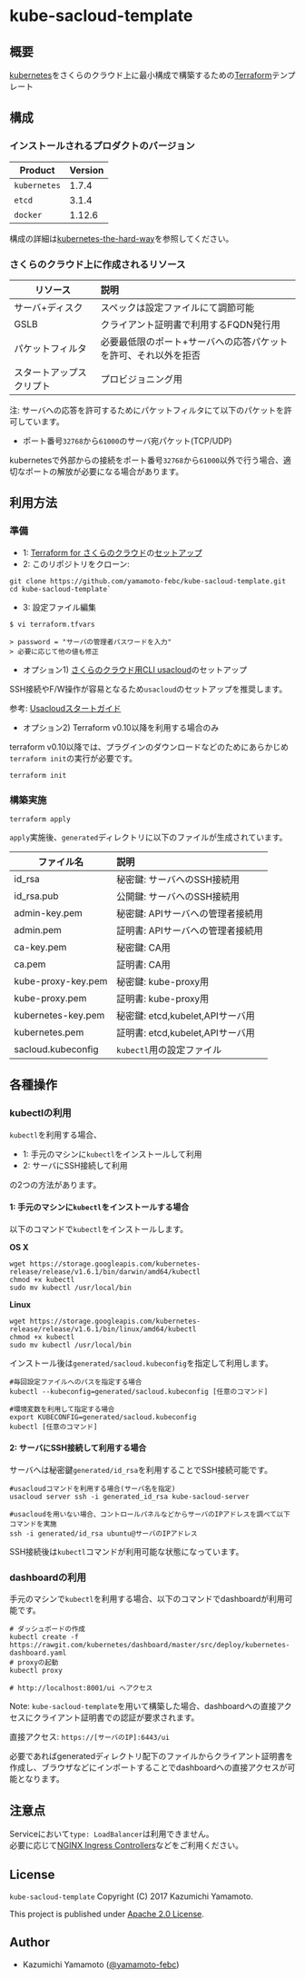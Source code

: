 # kube-sacloud-template

## 概要

[kubernetes](https://kubernetes.io)をさくらのクラウド上に最小構成で構築するための[Terraform](https://terraform.io)テンプレート

## 構成

### インストールされるプロダクトのバージョン

|   Product  | Version |
|------------|---------|
|`kubernetes`| 1.7.4   |
|`etcd`      | 3.1.4   |
|`docker`    | 1.12.6  |

構成の詳細は[kubernetes-the-hard-way](https://github.com/kelseyhightower/kubernetes-the-hard-way)を参照してください。

### さくらのクラウド上に作成されるリソース

|   リソース            | 説明     |
|----------------------|:---------|
|サーバ+ディスク         | スペックは設定ファイルにて調節可能     |
|GSLB                  | クライアント証明書で利用するFQDN発行用 |
|パケットフィルタ        | 必要最低限のポート+サーバへの応答パケットを許可、それ以外を拒否 |
|スタートアップスクリプト | プロビジョニング用 |

注: サーバへの応答を許可するためにパケットフィルタにて以下のパケットを許可しています。   

- ポート番号`32768`から`61000`のサーバ宛パケット(TCP/UDP)

kubernetesで外部からの接続をポート番号`32768`から`61000`以外で行う場合、適切なポートの解放が必要になる場合があります。  

## 利用方法

### 準備

- 1: [Terraform for さくらのクラウド](https://github.com/sacloud/terraform-provider-sakuracloud)の[セットアップ](https://sacloud.github.io/terraform-provider-sakuracloud/installation/)
- 2: このリポジトリをクローン:  

```console
git clone https://github.com/yamamoto-febc/kube-sacloud-template.git
cd kube-sacloud-template`
```

- 3: 設定ファイル編集

```console
$ vi terraform.tfvars

> password = "サーバの管理者パスワードを入力"
> 必要に応じて他の値も修正
```

- オプション1) [さくらのクラウド用CLI usacloud](https://github.com/sacloud/usacloud)のセットアップ

SSH接続やF/W操作が容易となるため`usacloud`のセットアップを推奨します。  

参考: [Usacloudスタートガイド](https://sacloud.github.io/usacloud/start_guide/)

- オプション2) Terraform v0.10以降を利用する場合のみ

terraform v0.10以降では、プラグインのダウンロードなどのためにあらかじめ`terraform init`の実行が必要です。

```console
terraform init
```

### 構築実施

```console
terraform apply
```

`apply`実施後、`generated`ディレクトリに以下のファイルが生成されています。

| ファイル名          | 説明 |
|--------------------|:--------------------|
| id_rsa             | 秘密鍵: サーバへのSSH接続用  |  
| id_rsa.pub         | 公開鍵: サーバへのSSH接続用  | 
| admin-key.pem      | 秘密鍵: APIサーバへの管理者接続用| 
| admin.pem          | 証明書: APIサーバへの管理者接続用| 
| ca-key.pem         | 秘密鍵: CA用| 
| ca.pem             | 証明書: CA用| 
| kube-proxy-key.pem | 秘密鍵: kube-proxy用| 
| kube-proxy.pem     | 証明書: kube-proxy用| 
| kubernetes-key.pem | 秘密鍵: etcd,kubelet,APIサーバ用| 
| kubernetes.pem     | 証明書: etcd,kubelet,APIサーバ用| 
| sacloud.kubeconfig | `kubectl`用の設定ファイル | 

## 各種操作

### kubectlの利用

`kubectl`を利用する場合、  

- 1: 手元のマシンに`kubectl`をインストールして利用
- 2: サーバにSSH接続して利用

の2つの方法があります。

#### 1: 手元のマシンに`kubectl`をインストールする場合

以下のコマンドで`kubectl`をインストールします。

**OS X**

```console
wget https://storage.googleapis.com/kubernetes-release/release/v1.6.1/bin/darwin/amd64/kubectl
chmod +x kubectl
sudo mv kubectl /usr/local/bin
```

**Linux**

```console1
wget https://storage.googleapis.com/kubernetes-release/release/v1.6.1/bin/linux/amd64/kubectl
chmod +x kubectl
sudo mv kubectl /usr/local/bin
```

インストール後は`generated/sacloud.kubeconfig`を指定して利用します。

```console
#毎回設定ファイルへのパスを指定する場合
kubectl --kubeconfig=generated/sacloud.kubeconfig [任意のコマンド]

#環境変数を利用して指定する場合
export KUBECONFIG=generated/sacloud.kubeconfig
kubectl [任意のコマンド]
```

#### 2: サーバにSSH接続して利用する場合

サーバへは秘密鍵`generated/id_rsa`を利用することでSSH接続可能です。

```console
#usacloudコマンドを利用する場合(サーバ名を指定)
usacloud server ssh -i generated_id_rsa kube-sacloud-server

#usacloudを用いない場合、コントロールパネルなどからサーバのIPアドレスを調べて以下コマンドを実施
ssh -i generated/id_rsa ubuntu@サーバのIPアドレス
```

SSH接続後は`kubectl`コマンドが利用可能な状態になっています。  

### dashboardの利用

手元のマシンで`kubectl`を利用する場合、以下のコマンドでdashboardが利用可能です。  

```console
# ダッシュボードの作成
kubectl create -f https://rawgit.com/kubernetes/dashboard/master/src/deploy/kubernetes-dashboard.yaml
# proxyの起動
kubectl proxy

# http://localhost:8001/ui へアクセス
```

Note: `kube-sacloud-template`を用いて構築した場合、dashboardへの直接アクセスにクライアント証明書での認証が要求されます。

直接アクセス: `https://[サーバのIP]:6443/ui`

必要であればgeneratedディレクトリ配下のファイルからクライアント証明書を作成し、ブラウザなどにインポートすることでdashboardへの直接アクセスが可能となります。

## 注意点

Serviceにおいて`type: LoadBalancer`は利用できません。  
必要に応じて[NGINX Ingress Controllers](https://github.com/nginxinc/kubernetes-ingress)などをご利用ください。  

## License

 `kube-sacloud-template` Copyright (C) 2017 Kazumichi Yamamoto.

  This project is published under [Apache 2.0 License](LICENSE.txt).
  
## Author

  * Kazumichi Yamamoto ([@yamamoto-febc](https://github.com/yamamoto-febc))
